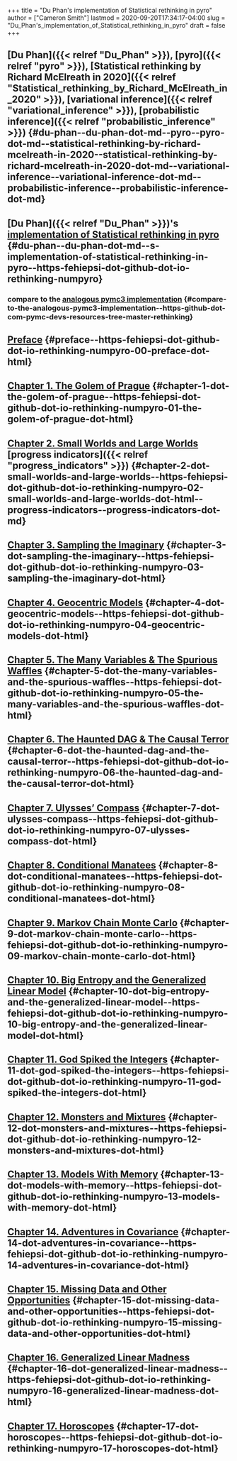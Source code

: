 +++
title = "Du Phan's implementation of Statistical rethinking in pyro"
author = ["Cameron Smith"]
lastmod = 2020-09-20T17:34:17-04:00
slug = "Du_Phan's_implementation_of_Statistical_rethinking_in_pyro"
draft = false
+++

## [Du Phan]({{< relref "Du_Phan" >}}), [pyro]({{< relref "pyro" >}}), [Statistical rethinking by Richard McElreath in 2020]({{< relref "Statistical_rethinking_by_Richard_McElreath_in_2020" >}}), [variational inference]({{< relref "variational_inference" >}}), [probabilistic inference]({{< relref "probabilistic_inference" >}}) {#du-phan--du-phan-dot-md--pyro--pyro-dot-md--statistical-rethinking-by-richard-mcelreath-in-2020--statistical-rethinking-by-richard-mcelreath-in-2020-dot-md--variational-inference--variational-inference-dot-md--probabilistic-inference--probabilistic-inference-dot-md}


## [Du Phan]({{< relref "Du_Phan" >}})'s [implementation of Statistical rethinking in pyro](<https://fehiepsi.github.io/rethinking-numpyro/>) {#du-phan--du-phan-dot-md--s-implementation-of-statistical-rethinking-in-pyro--https-fehiepsi-dot-github-dot-io-rethinking-numpyro}


### compare to the [analogous pymc3 implementation](<https://github.com/pymc-devs/resources/tree/master/Rethinking>) {#compare-to-the-analogous-pymc3-implementation--https-github-dot-com-pymc-devs-resources-tree-master-rethinking}


## [Preface](<https://fehiepsi.github.io/rethinking-numpyro/00-preface.html>) {#preface--https-fehiepsi-dot-github-dot-io-rethinking-numpyro-00-preface-dot-html}


## [Chapter 1. The Golem of Prague](<https://fehiepsi.github.io/rethinking-numpyro/01-the-golem-of-prague.html>) {#chapter-1-dot-the-golem-of-prague--https-fehiepsi-dot-github-dot-io-rethinking-numpyro-01-the-golem-of-prague-dot-html}


## [Chapter 2. Small Worlds and Large Worlds](<https://fehiepsi.github.io/rethinking-numpyro/02-small-worlds-and-large-worlds.html>) [progress indicators]({{< relref "progress_indicators" >}}) {#chapter-2-dot-small-worlds-and-large-worlds--https-fehiepsi-dot-github-dot-io-rethinking-numpyro-02-small-worlds-and-large-worlds-dot-html--progress-indicators--progress-indicators-dot-md}


## [Chapter 3. Sampling the Imaginary](<https://fehiepsi.github.io/rethinking-numpyro/03-sampling-the-imaginary.html>) {#chapter-3-dot-sampling-the-imaginary--https-fehiepsi-dot-github-dot-io-rethinking-numpyro-03-sampling-the-imaginary-dot-html}


## [Chapter 4. Geocentric Models](<https://fehiepsi.github.io/rethinking-numpyro/04-geocentric-models.html>) {#chapter-4-dot-geocentric-models--https-fehiepsi-dot-github-dot-io-rethinking-numpyro-04-geocentric-models-dot-html}


## [Chapter 5. The Many Variables & The Spurious Waffles](<https://fehiepsi.github.io/rethinking-numpyro/05-the-many-variables-and-the-spurious-waffles.html>) {#chapter-5-dot-the-many-variables-and-the-spurious-waffles--https-fehiepsi-dot-github-dot-io-rethinking-numpyro-05-the-many-variables-and-the-spurious-waffles-dot-html}


## [Chapter 6. The Haunted DAG & The Causal Terror](<https://fehiepsi.github.io/rethinking-numpyro/06-the-haunted-dag-and-the-causal-terror.html>) {#chapter-6-dot-the-haunted-dag-and-the-causal-terror--https-fehiepsi-dot-github-dot-io-rethinking-numpyro-06-the-haunted-dag-and-the-causal-terror-dot-html}


## [Chapter 7. Ulysses’ Compass](<https://fehiepsi.github.io/rethinking-numpyro/07-ulysses-compass.html>) {#chapter-7-dot-ulysses-compass--https-fehiepsi-dot-github-dot-io-rethinking-numpyro-07-ulysses-compass-dot-html}


## [Chapter 8. Conditional Manatees](<https://fehiepsi.github.io/rethinking-numpyro/08-conditional-manatees.html>) {#chapter-8-dot-conditional-manatees--https-fehiepsi-dot-github-dot-io-rethinking-numpyro-08-conditional-manatees-dot-html}


## [Chapter 9. Markov Chain Monte Carlo](<https://fehiepsi.github.io/rethinking-numpyro/09-markov-chain-monte-carlo.html>) {#chapter-9-dot-markov-chain-monte-carlo--https-fehiepsi-dot-github-dot-io-rethinking-numpyro-09-markov-chain-monte-carlo-dot-html}


## [Chapter 10. Big Entropy and the Generalized Linear Model](<https://fehiepsi.github.io/rethinking-numpyro/10-big-entropy-and-the-generalized-linear-model.html>) {#chapter-10-dot-big-entropy-and-the-generalized-linear-model--https-fehiepsi-dot-github-dot-io-rethinking-numpyro-10-big-entropy-and-the-generalized-linear-model-dot-html}


## [Chapter 11. God Spiked the Integers](<https://fehiepsi.github.io/rethinking-numpyro/11-god-spiked-the-integers.html>) {#chapter-11-dot-god-spiked-the-integers--https-fehiepsi-dot-github-dot-io-rethinking-numpyro-11-god-spiked-the-integers-dot-html}


## [Chapter 12. Monsters and Mixtures](<https://fehiepsi.github.io/rethinking-numpyro/12-monsters-and-mixtures.html>) {#chapter-12-dot-monsters-and-mixtures--https-fehiepsi-dot-github-dot-io-rethinking-numpyro-12-monsters-and-mixtures-dot-html}


## [Chapter 13. Models With Memory](<https://fehiepsi.github.io/rethinking-numpyro/13-models-with-memory.html>) {#chapter-13-dot-models-with-memory--https-fehiepsi-dot-github-dot-io-rethinking-numpyro-13-models-with-memory-dot-html}


## [Chapter 14. Adventures in Covariance](<https://fehiepsi.github.io/rethinking-numpyro/14-adventures-in-covariance.html>) {#chapter-14-dot-adventures-in-covariance--https-fehiepsi-dot-github-dot-io-rethinking-numpyro-14-adventures-in-covariance-dot-html}


## [Chapter 15. Missing Data and Other Opportunities](<https://fehiepsi.github.io/rethinking-numpyro/15-missing-data-and-other-opportunities.html>) {#chapter-15-dot-missing-data-and-other-opportunities--https-fehiepsi-dot-github-dot-io-rethinking-numpyro-15-missing-data-and-other-opportunities-dot-html}


## [Chapter 16. Generalized Linear Madness](<https://fehiepsi.github.io/rethinking-numpyro/16-generalized-linear-madness.html>) {#chapter-16-dot-generalized-linear-madness--https-fehiepsi-dot-github-dot-io-rethinking-numpyro-16-generalized-linear-madness-dot-html}


## [Chapter 17. Horoscopes](<https://fehiepsi.github.io/rethinking-numpyro/17-horoscopes.html>) {#chapter-17-dot-horoscopes--https-fehiepsi-dot-github-dot-io-rethinking-numpyro-17-horoscopes-dot-html}
